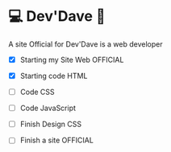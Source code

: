 # :computer: Dev'Dave :satellite:
A site Official for Dev'Dave is a web developer 

- [x] Starting my Site Web OFFICIAL
- [x] Starting code HTML
- [ ] Code CSS
- [ ] Code JavaScript
- [ ] Finish Design CSS 
- [ ] Finish a site OFFICIAL

